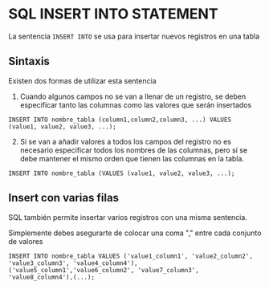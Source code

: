 # SQL INSERT INTO STATEMENT

La sentencia `INSERT INTO` se usa para insertar nuevos registros en una tabla

## Sintaxis

Existen dos formas de utilizar esta sentencia 

1. Cuando algunos campos no se van a llenar de un registro, se deben especificar tanto las columnas como las valores que serán insertados

```INSERT INTO nombre_tabla (column1,column2,column3, ...) VALUES (value1, value2, value3, ...);```

2. Si se van a añadir valores a todos los campos del registro no es necesario especificar todos los nombres de las columnas, pero sí se debe mantener el mismo orden que tienen las columnas en la tabla.

```INSERT INTO nombre_tabla (VALUES (value1, value2, value3, ...);```

## Insert con varias filas

SQL también permite insertar varios registros con una misma sentencia.

Simplemente debes asegurarte de colocar una coma "," entre cada conjunto de valores

```INSERT INTO nombre_tabla VALUES ('value1_column1', 'value2_column2', 'value3_column3', 'value4_column4'), ('value5_column1','value6_column2', 'value7_column3', 'value8_column4'),(...);```